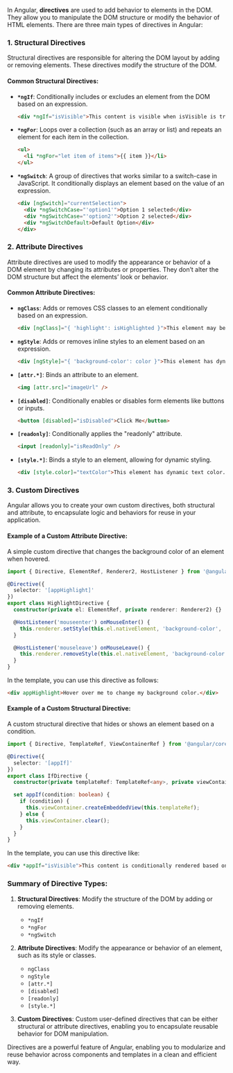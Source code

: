 In Angular, **directives** are used to add behavior to elements in the DOM. They allow you to manipulate the DOM structure or modify the behavior of HTML elements. There are three main types of directives in Angular:

### 1. **Structural Directives**
Structural directives are responsible for altering the DOM layout by adding or removing elements. These directives modify the structure of the DOM.

#### Common Structural Directives:
- **`*ngIf`**: Conditionally includes or excludes an element from the DOM based on an expression.
  ```html
  <div *ngIf="isVisible">This content is visible when isVisible is true.</div>
  ```

- **`*ngFor`**: Loops over a collection (such as an array or list) and repeats an element for each item in the collection.
  ```html
  <ul>
    <li *ngFor="let item of items">{{ item }}</li>
  </ul>
  ```

- **`*ngSwitch`**: A group of directives that works similar to a switch-case in JavaScript. It conditionally displays an element based on the value of an expression.
  ```html
  <div [ngSwitch]="currentSelection">
    <div *ngSwitchCase="'option1'">Option 1 selected</div>
    <div *ngSwitchCase="'option2'">Option 2 selected</div>
    <div *ngSwitchDefault>Default Option</div>
  </div>
  ```

### 2. **Attribute Directives**
Attribute directives are used to modify the appearance or behavior of a DOM element by changing its attributes or properties. They don’t alter the DOM structure but affect the elements’ look or behavior.

#### Common Attribute Directives:
- **`ngClass`**: Adds or removes CSS classes to an element conditionally based on an expression.
  ```html
  <div [ngClass]="{ 'highlight': isHighlighted }">This element may be highlighted.</div>
  ```

- **`ngStyle`**: Adds or removes inline styles to an element based on an expression.
  ```html
  <div [ngStyle]="{ 'background-color': color }">This element has dynamic background color.</div>
  ```

- **`[attr.*]`**: Binds an attribute to an element.
  ```html
  <img [attr.src]="imageUrl" />
  ```

- **`[disabled]`**: Conditionally enables or disables form elements like buttons or inputs.
  ```html
  <button [disabled]="isDisabled">Click Me</button>
  ```

- **`[readonly]`**: Conditionally applies the "readonly" attribute.
  ```html
  <input [readonly]="isReadOnly" />
  ```

- **`[style.*]`**: Binds a style to an element, allowing for dynamic styling.
  ```html
  <div [style.color]="textColor">This element has dynamic text color.</div>
  ```

### 3. **Custom Directives**
Angular allows you to create your own custom directives, both structural and attribute, to encapsulate logic and behaviors for reuse in your application.

#### Example of a Custom Attribute Directive:
A simple custom directive that changes the background color of an element when hovered.

```typescript
import { Directive, ElementRef, Renderer2, HostListener } from '@angular/core';

@Directive({
  selector: '[appHighlight]'
})
export class HighlightDirective {
  constructor(private el: ElementRef, private renderer: Renderer2) {}

  @HostListener('mouseenter') onMouseEnter() {
    this.renderer.setStyle(this.el.nativeElement, 'background-color', 'yellow');
  }

  @HostListener('mouseleave') onMouseLeave() {
    this.renderer.removeStyle(this.el.nativeElement, 'background-color');
  }
}
```

In the template, you can use this directive as follows:
```html
<div appHighlight>Hover over me to change my background color.</div>
```

#### Example of a Custom Structural Directive:
A custom structural directive that hides or shows an element based on a condition.

```typescript
import { Directive, TemplateRef, ViewContainerRef } from '@angular/core';

@Directive({
  selector: '[appIf]'
})
export class IfDirective {
  constructor(private templateRef: TemplateRef<any>, private viewContainer: ViewContainerRef) {}

  set appIf(condition: boolean) {
    if (condition) {
      this.viewContainer.createEmbeddedView(this.templateRef);
    } else {
      this.viewContainer.clear();
    }
  }
}
```

In the template, you can use this directive like:
```html
<div *appIf="isVisible">This content is conditionally rendered based on isVisible.</div>
```

### Summary of Directive Types:

1. **Structural Directives**: Modify the structure of the DOM by adding or removing elements.
   - `*ngIf`
   - `*ngFor`
   - `*ngSwitch`

2. **Attribute Directives**: Modify the appearance or behavior of an element, such as its style or classes.
   - `ngClass`
   - `ngStyle`
   - `[attr.*]`
   - `[disabled]`
   - `[readonly]`
   - `[style.*]`

3. **Custom Directives**: Custom user-defined directives that can be either structural or attribute directives, enabling you to encapsulate reusable behavior for DOM manipulation.

Directives are a powerful feature of Angular, enabling you to modularize and reuse behavior across components and templates in a clean and efficient way.